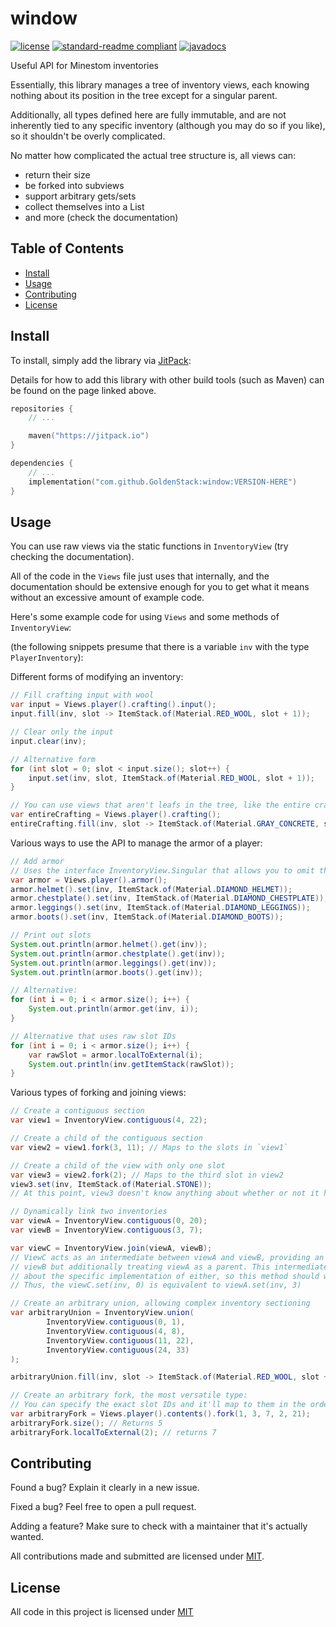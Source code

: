 # window

[![license](https://img.shields.io/github/license/GoldenStack/window?style=for-the-badge&color=dd2233)](../LICENSE)
[![standard-readme compliant](https://img.shields.io/badge/readme%20style-standard-brightgreen.svg?style=for-the-badge)](https://github.com/RichardLitt/standard-readme)
[![javadocs](https://img.shields.io/badge/documentation-javadocs-4d7a97?style=for-the-badge)](https://javadoc.jitpack.io/com/github/GoldenStack/window/master-SNAPSHOT/javadoc/)

Useful API for Minestom inventories 

Essentially, this library manages a tree of inventory views, each knowing nothing about its position in the tree except
for a singular parent.

Additionally, all types defined here are fully immutable, and are not inherently tied to any specific inventory
(although you may do so if you like), so it shouldn't be overly complicated.

No matter how complicated the actual tree structure is, all views can:
- return their size
- be forked into subviews
- support arbitrary gets/sets
- collect themselves into a List<ItemStack>
- and more (check the documentation)

## Table of Contents
- [Install](#install)
- [Usage](#usage)
- [Contributing](#contributing)
- [License](#license)

## Install

To install, simply add the library via [JitPack](https://jitpack.io/#GoldenStack/window/-SNAPSHOT):

Details for how to add this library with other build tools (such as Maven) can be found on the page linked above.
``` kts
repositories {
    // ...

    maven("https://jitpack.io")
}

dependencies {
    // ...
    implementation("com.github.GoldenStack:window:VERSION-HERE")
}
```

## Usage

You can use raw views via the static functions in `InventoryView` (try checking the documentation).

All of the code in the `Views` file just uses that internally, and the documentation should be extensive enough for you
to get what it means without an excessive amount of example code.

Here's some example code for using `Views` and some methods of `InventoryView`:

(the following snippets presume that there is a variable `inv` with the type `PlayerInventory`):

Different forms of modifying an inventory:
``` java
// Fill crafting input with wool
var input = Views.player().crafting().input();
input.fill(inv, slot -> ItemStack.of(Material.RED_WOOL, slot + 1));

// Clear only the input
input.clear(inv);

// Alternative form
for (int slot = 0; slot < input.size(); slot++) {
    input.set(inv, slot, ItemStack.of(Material.RED_WOOL, slot + 1));
}

// You can use views that aren't leafs in the tree, like the entire crafting menu (both the input and the result)
var entireCrafting = Views.player().crafting();
entireCrafting.fill(inv, slot -> ItemStack.of(Material.GRAY_CONCRETE, slot + 1));
```

Various ways to use the API to manage the armor of a player:
``` java
// Add armor
// Uses the interface InventoryView.Singular that allows you to omit the slot ID when getting and setting items
var armor = Views.player().armor();
armor.helmet().set(inv, ItemStack.of(Material.DIAMOND_HELMET));
armor.chestplate().set(inv, ItemStack.of(Material.DIAMOND_CHESTPLATE));
armor.leggings().set(inv, ItemStack.of(Material.DIAMOND_LEGGINGS));
armor.boots().set(inv, ItemStack.of(Material.DIAMOND_BOOTS));

// Print out slots
System.out.println(armor.helmet().get(inv));
System.out.println(armor.chestplate().get(inv));
System.out.println(armor.leggings().get(inv));
System.out.println(armor.boots().get(inv));

// Alternative:
for (int i = 0; i < armor.size(); i++) {
    System.out.println(armor.get(inv, i));
}

// Alternative that uses raw slot IDs
for (int i = 0; i < armor.size(); i++) {
    var rawSlot = armor.localToExternal(i);
    System.out.println(inv.getItemStack(rawSlot));
}
```

Various types of forking and joining views:
``` java
// Create a contiguous section
var view1 = InventoryView.contiguous(4, 22);

// Create a child of the contiguous section
var view2 = view1.fork(3, 11); // Maps to the slots in `view1`

// Create a child of the view with only one slot
var view3 = view2.fork(2); // Maps to the third slot in view2
view3.set(inv, ItemStack.of(Material.STONE));
// At this point, view3 doesn't know anything about whether or not it has a parent

// Dynamically link two inventories
var viewA = InventoryView.contiguous(0, 20);
var viewB = InventoryView.contiguous(3, 7);

var viewC = InventoryView.join(viewA, viewB);
// ViewC acts as an intermediate between viewA and viewB, providing an API equivalent to
// viewB but additionally treating viewA as a parent. This intermediate doesn't know anything
// about the specific implementation of either, so this method should work with any custom implementation.
// Thus, the viewC.set(inv, 0) is equivalent to viewA.set(inv, 3)

// Create an arbitrary union, allowing complex inventory sectioning
var arbitraryUnion = InventoryView.union(
        InventoryView.contiguous(0, 1),
        InventoryView.contiguous(4, 8),
        InventoryView.contiguous(11, 22),
        InventoryView.contiguous(24, 33)
);

arbitraryUnion.fill(inv, slot -> ItemStack.of(Material.RED_WOOL, slot + 1));

// Create an arbitrary fork, the most versatile type:
// You can specify the exact slot IDs and it'll map to them in the order specified
var arbitraryFork = Views.player().contents().fork(1, 3, 7, 2, 21);
arbitraryFork.size(); // Returns 5
arbitraryFork.localToExternal(2); // returns 7
```

## Contributing

Found a bug? Explain it clearly in a new issue.

Fixed a bug? Feel free to open a pull request.

Adding a feature? Make sure to check with a maintainer that it's actually wanted.


All contributions made and submitted are licensed under [MIT](../LICENSE).

## License

All code in this project is licensed under [MIT](../LICENSE)